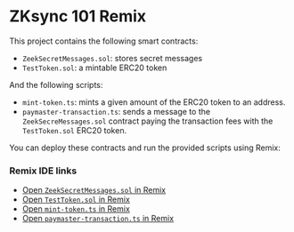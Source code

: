 # ZKsync 101 Remix

This project contains the following smart contracts:

- `ZeekSecretMessages.sol`: stores secret messages
- `TestToken.sol`: a mintable ERC20 token

And the following scripts:

- `mint-token.ts`: mints a given amount of the ERC20 token to an address.
- `paymaster-transaction.ts`: sends a message to the `ZeekSecreMessages.sol` contract paying the transaction fees with the `TestToken.sol` ERC20 token.
  

You can deploy these contracts and run the provided scripts using Remix:

### Remix IDE links

- [Open `ZeekSecretMessages.sol` in Remix](https://remix.ethereum.org/#url=https://github.com/uF4No/zksync-101-remix/blob/master/contracts/ZeekSecretMessages.sol)
- [Open `TestToken.sol` in Remix](https://remix.ethereum.org/#url=https://github.com/uF4No/zksync-101-remix/blob/master/contracts/TestToken.sol)
- [Open `mint-token.ts` in Remix](https://remix.ethereum.org/#url=https://github.com/uF4No/zksync-101-remix/blob/master/scripts/mint-token.ts)
- [Open `paymaster-transaction.ts` in Remix](https://remix.ethereum.org/#url=https://github.com/uF4No/zksync-101-remix/blob/master/scripts/paymaster-transaction.ts)
